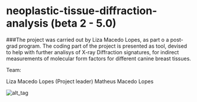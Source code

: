 # neoplastic-tissue-diffraction-analysis (beta 2  - 5.0)

###The project was carried out by Liza Macedo Lopes, as part o a post-grad program. The coding part of the project is presented as tool, devised to help with further analisys of X-ray Diffraction signatures, for indirect measurements of molecular form factors for different canine breast tissues.
 
Team:


  Liza Macedo Lopes (Project leader)
  Matheus Macedo Lopes

![alt_tag](http://i.imgur.com/6VuDI8U.png)
